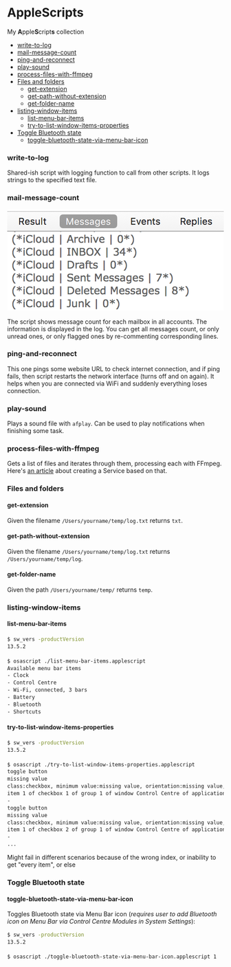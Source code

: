 # AppleScripts

My **A**pple**S**cript**s** collection

<!-- MarkdownTOC -->

- [write-to-log](#write-to-log)
- [mail-message-count](#mail-message-count)
- [ping-and-reconnect](#ping-and-reconnect)
- [play-sound](#play-sound)
- [process-files-with-ffmpeg](#process-files-with-ffmpeg)
- [Files and folders](#files-and-folders)
    - [get-extension](#get-extension)
    - [get-path-without-extension](#get-path-without-extension)
    - [get-folder-name](#get-folder-name)
- [listing-window-items](#listing-window-items)
    - [list-menu-bar-items](#list-menu-bar-items)
    - [try-to-list-window-items-properties](#try-to-list-window-items-properties)
- [Toggle Bluetooth state](#toggle-bluetooth-state)
    - [toggle-bluetooth-state-via-menu-bar-icon](#toggle-bluetooth-state-via-menu-bar-icon)

<!-- /MarkdownTOC -->

### write-to-log

Shared-ish script with logging function to call from other scripts. It logs strings to the specified text file.

### mail-message-count

![AppleScript mail message count](/img/mail-message-count.png?raw=true "AppleScript mail message count")

The script shows message count for each mailbox in all accounts. The information is displayed in the log. You can get all messages count, or only unread ones, or only flagged ones by re-commenting corresponding lines.

### ping-and-reconnect

This one pings some website URL to check internet connection, and if ping fails, then script restarts the network interface (turns off and on again). It helps when you are connected via WiFi and suddenly everything loses connection.

### play-sound

Plays a sound file with `afplay`. Can be used to play notifications when finishing some task.

### process-files-with-ffmpeg

Gets a list of files and iterates through them, processing each with FFmpeg. Here's [an article](https://retifrav.github.io/blog/2016/08/25/macos-automator-ffmgeg-files/) about creating a Service based on that.

### Files and folders

#### get-extension

Given the filename `/Users/yourname/temp/log.txt` returns `txt`.

#### get-path-without-extension

Given the filename `/Users/yourname/temp/log.txt` returns `/Users/yourname/temp/log`.

#### get-folder-name

Given the path `/Users/yourname/temp/` returns `temp`.

### listing-window-items

#### list-menu-bar-items

``` sh
$ sw_vers -productVersion
13.5.2

$ osascript ./list-menu-bar-items.applescript
Available menu bar items
- Clock
- Control Centre
- Wi‑Fi, connected, 3 bars
- Battery
- Bluetooth
- Shortcuts
```

#### try-to-list-window-items-properties

``` sh
$ sw_vers -productVersion
13.5.2

$ osascript ./try-to-list-window-items-properties.applescript
toggle button
missing value
class:checkbox, minimum value:missing value, orientation:missing value, position:1386, 46, accessibility description:missing value, role description:toggle button, focused:missing value, title:missing value, size:134, 41, help:missing value, entire contents:, enabled:true, maximum value:missing value, role:AXCheckBox, value:1, subrole:AXToggle, selected:missing value, name:missing value, description:toggle button
item 1 of checkbox 1 of group 1 of window Control Centre of application process ControlCenter
-
toggle button
missing value
class:checkbox, minimum value:missing value, orientation:missing value, position:1530, 40, accessibility description:missing value, role description:toggle button, focused:missing value, title:missing value, size:134, 62, help:missing value, entire contents:, enabled:true, maximum value:missing value, role:AXCheckBox, value:0, subrole:AXToggle, selected:missing value, name:missing value, description:toggle button
item 1 of checkbox 2 of group 1 of window Control Centre of application process ControlCenter
-
...
```

Might fail in different scenarios because of the wrong index, or inability to get "every item", or else

### Toggle Bluetooth state

#### toggle-bluetooth-state-via-menu-bar-icon

Toggles Bluetooth state via Menu Bar icon (*requires user to add Bluetooth icon on Menu Bar via Control Centre Modules in System Settings*):

``` sh
$ sw_vers -productVersion
13.5.2

$ osascript ./toggle-bluetooth-state-via-menu-bar-icon.applescript 1
```
